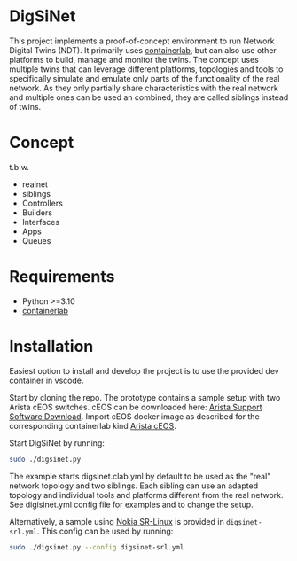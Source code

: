 # DigSiNet

This project implements a proof-of-concept environment to run Network Digital Twins (NDT). It primarily uses [containerlab](https://containerlab.dev/), but can also use other platforms to build, manage and monitor the twins. The concept uses multiple twins that can leverage different platforms, topologies and tools to specifically simulate and emulate only parts of the functionality of the real network. As they only partially share characteristics with the real network and multiple ones can be used an combined, they are called siblings instead of twins. 

# Concept

t.b.w.

* realnet
* siblings
* Controllers
* Builders
* Interfaces
* Apps
* Queues

# Requirements

- Python >=3.10
- [containerlab](https://containerlab.dev/)

# Installation

Easiest option to install and develop the project is to use the provided dev container in vscode.

Start by cloning the repo. The prototype contains a sample setup with two Arista cEOS switches. cEOS can be downloaded here: [Arista Support Software Download](https://www.arista.com/en/support/software-download). Import cEOS docker image as described for the corresponding containerlab kind [Arista cEOS](https://containerlab.dev/manual/kinds/ceos/).

Start DigSiNet by running:

```bash
sudo ./digsinet.py
```

The example starts digsinet.clab.yml by default to be used as the "real" network topology and two siblings. Each sibling can use an adapted topology and individual tools and platforms different from the real network. See digisinet.yml config file for examples and to change the setup.

Alternatively, a sample using [Nokia SR-Linux](https://containerlab.dev/manual/kinds/srl/) is provided in ```digsinet-srl.yml```. This config can be used by running:

```bash
sudo ./digsinet.py --config digsinet-srl.yml
```
